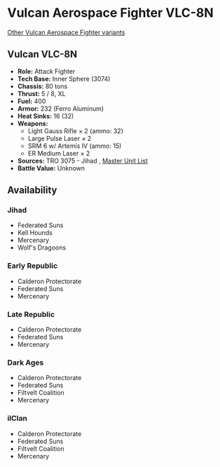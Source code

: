 # Vulcan Aerospace Fighter VLC-8N 

[Other Vulcan Aerospace Fighter variants](../vulcan_aerospace_fighter.md) 

## Vulcan VLC-8N 

- **Role:** Attack Fighter 
- **Tech Base:** Inner Sphere (3074) 
- **Chassis:** 80 tons 
- **Thrust:** 5 / 8, XL 
- **Fuel:** 400 
- **Armor:** 232 (Ferro Aluminum) 
- **Heat Sinks:** 16 (32) 
- **Weapons:** 
  - Light Gauss Rifle × 2 (ammo: 32) 
  - Large Pulse Laser × 2 
  - SRM 6 w/ Artemis IV (ammo: 15) 
  - ER Medium Laser × 2 
- **Sources:** TRO 3075 - Jihad , [Master Unit List](http://masterunitlist.info/Unit/Details/5367) 
- **Battle Value:** Unknown 

## Availability 

### Jihad 

- Federated Suns 
- Kell Hounds 
- Mercenary 
- Wolf's Dragoons 

### Early Republic 

- Calderon Protectorate 
- Federated Suns 
- Mercenary 

### Late Republic 

- Calderon Protectorate 
- Federated Suns 
- Mercenary 

### Dark Ages 

- Calderon Protectorate 
- Federated Suns 
- Filtvelt Coalition 
- Mercenary 

### ilClan 

- Calderon Protectorate 
- Federated Suns 
- Filtvelt Coalition 
- Mercenary 

